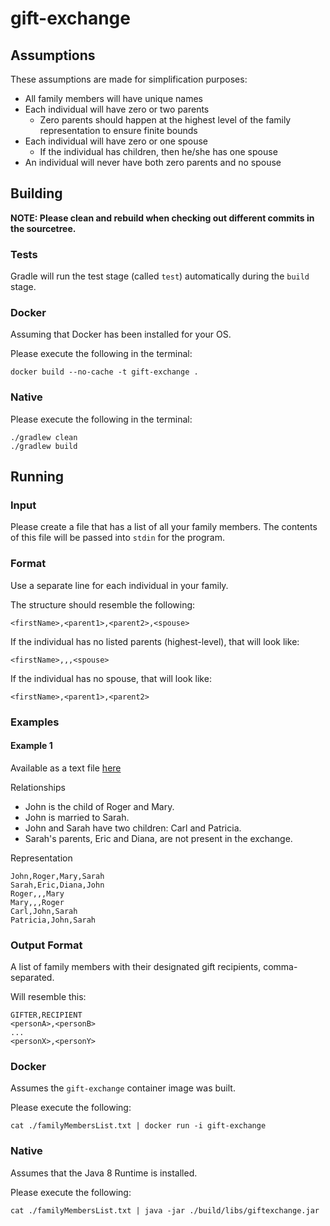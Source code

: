 # gift-exchange

## Assumptions

These assumptions are made for simplification purposes:
* All family members will have unique names
* Each individual will have zero or two parents
  * Zero parents should happen at the highest level of the family representation to ensure finite bounds
* Each individual will have zero or one spouse
  * If the individual has children, then he/she has one spouse
* An individual will never have both zero parents and no spouse

## Building

**NOTE: Please clean and rebuild when checking out different commits in the sourcetree.**

### Tests

Gradle will run the test stage (called `test`) automatically during the `build` stage.

### Docker

Assuming that Docker has been installed for your OS.

Please execute the following in the terminal:

```
docker build --no-cache -t gift-exchange .
```

### Native

Please execute the following in the terminal:

```
./gradlew clean
./gradlew build
```

## Running

### Input

Please create a file that has a list of all your family members.
The contents of this file will be passed into `stdin` for the program.

### Format

Use a separate line for each individual in your family.

The structure should resemble the following:
```
<firstName>,<parent1>,<parent2>,<spouse>
```

If the individual has no listed parents (highest-level), that will look like:
```
<firstName>,,,<spouse>
```

If the individual has no spouse, that will look like:
```
<firstName>,<parent1>,<parent2>
```

### Examples

#### Example 1

Available as a text file [here](examples/compatibleOnlyWithLooseFilter.txt)

Relationships
* John is the child of Roger and Mary.
* John is married to Sarah.
* John and Sarah have two children: Carl and Patricia.
* Sarah's parents, Eric and Diana, are not present in the exchange.

Representation
```
John,Roger,Mary,Sarah
Sarah,Eric,Diana,John
Roger,,,Mary
Mary,,,Roger
Carl,John,Sarah
Patricia,John,Sarah
```

### Output Format

A list of family members with their designated gift recipients, comma-separated.

Will resemble this:
```
GIFTER,RECIPIENT
<personA>,<personB>
...
<personX>,<personY>
```

### Docker

Assumes the `gift-exchange` container image was built.

Please execute the following:

```
cat ./familyMembersList.txt | docker run -i gift-exchange
```

### Native

Assumes that the Java 8 Runtime is installed.

Please execute the following:

```
cat ./familyMembersList.txt | java -jar ./build/libs/giftexchange.jar
```